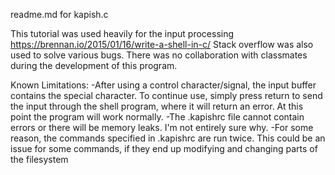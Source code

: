 readme.md for kapish.c


This tutorial was used heavily for the input processing
https://brennan.io/2015/01/16/write-a-shell-in-c/
Stack overflow was also used to solve various bugs.
There was no collaboration with classmates during the development of this program.


Known Limitations:
-After using a control character/signal, the input buffer contains the special character.
 To continue use, simply press return to send the input through the shell program, where it will
 return an error. At this point the program will work normally.
-The .kapishrc file cannot contain errors or there will be memory leaks. I'm not entirely sure why.
-For some reason, the commands specified in .kapishrc are run twice. This could be an issue for some commands, if they
	end up modifying and changing parts of the filesystem 
 

